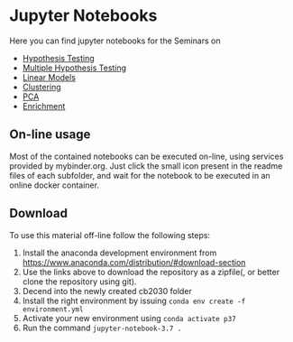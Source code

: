 # Jupyter Notebooks

Here you can find jupyter notebooks for the Seminars on

* [Hypothesis Testing](testing/readme.md)  
* [Multiple Hypothesis Testing](multiplehypo/readme.md)  
* [Linear Models](linear/readme.md)  
* [Clustering](clustering/readme.md)  
* [PCA](pca/readme.md)  
* [Enrichment](enrichment/readme.md)  

## On-line usage

Most of the contained notebooks can be executed on-line, using services provided by mybinder.org. Just click the small icon present in the readme files of each subfolder, and wait for the notebook to be executed in an online docker container.

## Download
To use this material off-line follow the following steps:

1. Install the anaconda development environment from https://www.anaconda.com/distribution/#download-section
2. Use the links above to download the repository as a zipfile(, or better clone the repository using git).
3. Decend into the newly created cb2030 folder
4. Install the right environment by issuing `conda env create -f environment.yml`
5. Activate your new environment using `conda activate p37`
6. Run the command `jupyter-notebook-3.7 .`

